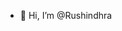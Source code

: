 - 👋 Hi, I’m @Rushindhra


  

<!---
Rushindhra/Rushindhra is a ✨ special ✨ repository because its `README.md` (this file) appears on your GitHub profile.
You can click the Preview link to take a look at your changes.
--->
